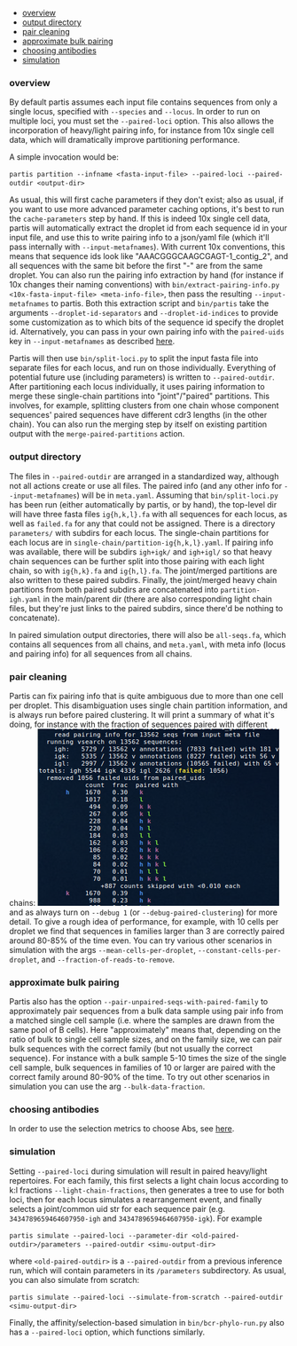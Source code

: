   - [overview](#overview)
  - [output directory](#output-directory)
  - [pair cleaning](#pair-cleaning)
  - [approximate bulk pairing](#approximate-bulk-pairing)
  - [choosing antibodies](#choosing-antibodies)
  - [simulation](#simulation)

### overview

By default partis assumes each input file contains sequences from only a single locus, specified with `--species` and `--locus`.
In order to run on multiple loci, you must set the `--paired-loci` option.
This also allows the incorporation of heavy/light pairing info, for instance from 10x single cell data, which will dramatically improve partitioning performance.

A simple invocation would be:
```
partis partition --infname <fasta-input-file> --paired-loci --paired-outdir <output-dir>
```
As usual, this will first cache parameters if they don't exist; also as usual, if you want to use more advanced parameter caching options, it's best to run the `cache-parameters` step by hand.
If this is indeed 10x single cell data, partis will automatically extract the droplet id from each sequence id in your input file, and use this to write pairing info to a json/yaml file (which it'll pass internally with `--input-metafnames`).
With current 10x conventions, this means that sequence ids look like "AAACGGGCAAGCGAGT-1_contig_2", and all sequences with the same bit before the first "-" are from the same droplet.
You can also run the pairing info extraction by hand (for instance if 10x changes their naming conventions) with `bin/extract-pairing-info.py <10x-fasta-input-file> <meta-info-file>`, then pass the resulting `--input-metafnames` to partis.
Both this extraction script and `bin/partis` take the arguments `--droplet-id-separators` and `--droplet-id-indices` to provide some customization as to which bits of the sequence id specify the droplet id.
Alternatively, you can pass in your own pairing info with the `paired-uids` key in `--input-metafnames` as described [here](subcommands.md#input-meta-info).

Partis will then use `bin/split-loci.py` to split the input fasta file into separate files for each locus, and run on those individually.
Everything of potential future use (including parameters) is written to `--paired-outdir`.
After partitioning each locus individually, it uses pairing information to merge these single-chain partitions into "joint"/"paired" partitions.
This involves, for example, splitting clusters from one chain whose component sequences' paired sequences have different cdr3 lengths (in the other chain).
You can also run the merging step by itself on existing partition output with the `merge-paired-partitions` action.

### output directory

The files in `--paired-outdir` are arranged in a standardized way, although not all actions create or use all files.
The paired info (and any other info for `--input-metafnames`) will be in `meta.yaml`.
Assuming that `bin/split-loci.py` has been run (either automatically by partis, or by hand), the top-level dir will have three fasta files `ig{h,k,l}.fa` with all sequences for each locus, as well as `failed.fa` for any that could not be assigned.
There is a directory `parameters/` with subdirs for each locus.
The single-chain partitions for each locus are in `single-chain/partition-ig{h,k,l}.yaml`.
If pairing info was available, there will be subdirs `igh+igk/` and `igh+igl/` so that heavy chain sequences can be further split into those pairing with each light chain, so with `ig{h,k}.fa` and `ig{h,l}.fa`.
The joint/merged partitions are also written to these paired subdirs.
Finally, the joint/merged heavy chain partitions from both paired subdirs are concatenated into `partition-igh.yaml` in the main/parent dir (there are also corresponding light chain files, but they're just links to the paired subdirs, since there'd be nothing to concatenate).

In paired simulation output directories, there will also be `all-seqs.fa`, which contains all sequences from all chains, and `meta.yaml`, with meta info (locus and pairing info) for all sequences from all chains.

### pair cleaning

Partis can fix pairing info that is quite ambiguous due to more than one cell per droplet.
This disambiguation uses single chain partition information, and is always run before paired clustering.
It will print a summary of what it's doing, for instance with the fraction of sequences paired with different chains:
![pair-clean](images/pair-clean.png)
and as always turn on `--debug 1` (or `--debug-paired-clustering`) for more detail.
To give a rough idea of performance, for example, with 10 cells per droplet we find that sequences in families larger than 3 are correctly paired around 80-85% of the time even.
You can try various other scenarios in simulation with the args `--mean-cells-per-droplet`,  `--constant-cells-per-droplet`, and `--fraction-of-reads-to-remove`.

### approximate bulk pairing

Partis also has the option `--pair-unpaired-seqs-with-paired-family` to approximately pair sequences from a bulk data sample using pair info from a matched single cell sample (i.e. where the samples are drawn from the same pool of B cells).
Here "approximately" means that, depending on the ratio of bulk to single cell sample sizes, and on the family size, we can pair bulk sequences with the correct family (but not usually the correct sequence).
For instance with a bulk sample 5-10 times the size of the single cell sample, bulk sequences in families of 10 or larger are paired with the correct family around 80-90% of the time.
To try out other scenarios in simulation you can use the arg `--bulk-data-fraction`.

### choosing antibodies

In order to use the selection metrics to choose Abs, see [here](subcommands.md#choosing-antibodies).

### simulation

Setting `--paired-loci` during simulation will result in paired heavy/light repertoires.
For each family, this first selects a light chain locus according to k:l fractions `--light-chain-fractions`, then generates a tree to use for both loci, then for each locus simulates a rearrangement event, and finally selects a joint/common uid str for each sequence pair (e.g. `3434789659464607950-igh` and `3434789659464607950-igk`).
For example
```
partis simulate --paired-loci --parameter-dir <old-paired-outdir>/parameters --paired-outdir <simu-output-dir>
```
where `<old-paired-outdir>` is a `--paired-outdir` from a previous inference run, which will contain parameters in its `/parameters` subdirectory.
As usual, you can also simulate from scratch:
```
partis simulate --paired-loci --simulate-from-scratch --paired-outdir <simu-output-dir>
```
Finally, the affinity/selection-based simulation in `bin/bcr-phylo-run.py` also has a `--paired-loci` option, which functions similarly.
